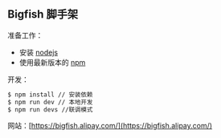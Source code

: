 ## Bigfish 脚手架

准备工作：

- 安装 [nodejs](https://nodejs.org/en/)
- 使用最新版本的 [npm](https://www.npmjs.com/)

开发：

```bash
$ npm install // 安装依赖
$ npm run dev // 本地开发
$ npm run devs //联调模式
```

网站：[https://bigfish.alipay.com/](https://bigfish.alipay.com/)

